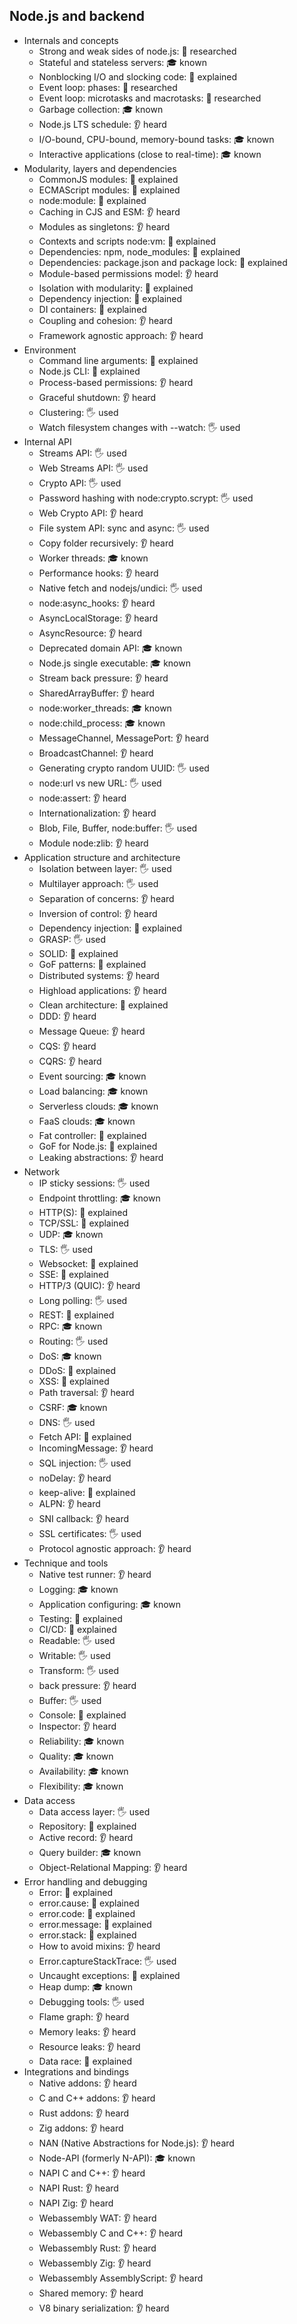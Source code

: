 ## Node.js and backend

- Internals and concepts
  - Strong and weak sides of node.js: 🔬 researched
  - Stateful and stateless servers: 🎓 known
  - Nonblocking I/O and slocking code: 🙋 explained
  - Event loop: phases: 🔬 researched
  - Event loop: microtasks and macrotasks: 🔬 researched
  - Garbage collection: 🎓 known
  - Node.js LTS schedule: 👂 heard
  - I/O-bound, CPU-bound, memory-bound tasks: 🎓 known
  - Interactive applications (close to real-time): 🎓 known
- Modularity, layers and dependencies
  - CommonJS modules: 🙋 explained
  - ECMAScript modules: 🙋 explained
  - node:module: 🙋 explained
  - Caching in CJS and ESM: 👂 heard
  - Modules as singletons: 👂 heard
  - Contexts and scripts node:vm: 🙋 explained
  - Dependencies: npm, node_modules: 🙋 explained
  - Dependencies: package.json and package lock: 🙋 explained
  - Module-based permissions model: 👂 heard
  - Isolation with modularity: 🙋 explained
  - Dependency injection: 🙋 explained
  - DI containers: 🙋 explained
  - Coupling and cohesion: 👂 heard
  - Framework agnostic approach: 👂 heard
- Environment
  - Command line arguments: 🙋 explained
  - Node.js CLI: 🙋 explained
  - Process-based permissions: 👂 heard
  - Graceful shutdown: 👂 heard
  - Clustering: 🖐 used
  - Watch filesystem changes with --watch: 🖐 used
- Internal API
  - Streams API: 🖐 used
  - Web Streams API: 🖐 used
  - Crypto API: 🖐 used
  - Password hashing with node:crypto.scrypt: 🖐 used
  - Web Crypto API: 👂 heard
  - File system API: sync and async: 🖐 used
  - Copy folder recursively: 👂 heard
  - Worker threads: 🎓 known
  - Performance hooks: 👂 heard
  - Native fetch and nodejs/undici: 🖐 used
  - node:async_hooks: 👂 heard
  - AsyncLocalStorage: 👂 heard
  - AsyncResource: 👂 heard
  - Deprecated domain API: 🎓 known
  - Node.js single executable: 🎓 known
  - Stream back pressure: 👂 heard
  - SharedArrayBuffer: 👂 heard
  - node:worker_threads: 🎓 known
  - node:child_process: 🎓 known
  - MessageChannel, MessagePort: 👂 heard
  - BroadcastChannel: 👂 heard
  - Generating crypto random UUID: 🖐 used
  - node:url vs new URL: 🖐 used
  - node:assert: 👂 heard
  - Internationalization: 👂 heard
  - Blob, File, Buffer, node:buffer: 🖐 used
  - Module node:zlib: 👂 heard
- Application structure and architecture
  - Isolation between layer: 🖐 used
  - Multilayer approach: 🖐 used
  - Separation of concerns: 👂 heard
  - Inversion of control: 👂 heard
  - Dependency injection: 🙋 explained
  - GRASP: 🖐 used
  - SOLID: 🙋 explained
  - GoF patterns: 🙋 explained
  - Distributed systems: 👂 heard
  - Highload applications: 👂 heard
  - Clean architecture: 🙋 explained
  - DDD: 👂 heard
  - Message Queue: 👂 heard
  - CQS: 👂 heard
  - CQRS: 👂 heard
  - Event sourcing: 🎓 known
  - Load balancing: 🎓 known
  - Serverless clouds: 🎓 known
  - FaaS clouds: 🎓 known
  - Fat controller: 🙋 explained
  - GoF for Node.js: 🙋 explained
  - Leaking abstractions: 👂 heard
- Network
  - IP sticky sessions: 🖐 used
  - Endpoint throttling: 🎓 known
  - HTTP(S): 🙋 explained
  - TCP/SSL: 🙋 explained
  - UDP: 🎓 known
  - TLS: 🖐 used
  - Websocket: 🙋 explained
  - SSE: 🙋 explained
  - HTTP/3 (QUIC): 👂 heard
  - Long polling: 🖐 used
  - REST: 🙋 explained
  - RPC: 🎓 known
  - Routing: 🖐 used
  - DoS: 🎓 known
  - DDoS: 🙋 explained
  - XSS: 🙋 explained
  - Path traversal: 👂 heard
  - CSRF: 🎓 known
  - DNS: 🖐 used
  - Fetch API: 🙋 explained
  - IncomingMessage: 👂 heard
  - SQL injection: 🖐 used
  - noDelay: 👂 heard
  - keep-alive: 🙋 explained
  - ALPN: 👂 heard
  - SNI callback: 👂 heard
  - SSL certificates: 🖐 used
  - Protocol agnostic approach: 👂 heard
- Technique and tools
  - Native test runner: 👂 heard
  - Logging: 🎓 known
  - Application configuring: 🎓 known
  - Testing: 🙋 explained
  - CI/CD: 🙋 explained
  - Readable: 🖐 used
  - Writable: 🖐 used
  - Transform: 🖐 used
  - back pressure: 👂 heard
  - Buffer: 🖐 used
  - Console: 🙋 explained
  - Inspector: 👂 heard
  - Reliability: 🎓 known
  - Quality: 🎓 known
  - Availability: 🎓 known
  - Flexibility: 🎓 known
- Data access
  - Data access layer: 🖐 used
  - Repository: 🙋 explained
  - Active record: 👂 heard
  - Query builder: 🎓 known
  - Object-Relational Mapping: 👂 heard
- Error handling and debugging
  - Error: 🙋 explained
  - error.cause: 🙋 explained
  - error.code: 🙋 explained
  - error.message: 🙋 explained
  - error.stack: 🙋 explained
  - How to avoid mixins: 👂 heard
  - Error.captureStackTrace: 🖐 used
  - Uncaught exceptions: 🙋 explained
  - Heap dump: 🎓 known
  - Debugging tools: 🖐 used
  - Flame graph: 👂 heard
  - Memory leaks: 👂 heard
  - Resource leaks: 👂 heard
  - Data race: 🙋 explained
- Integrations and bindings
  - Native addons: 👂 heard
  - C and C++ addons: 👂 heard
  - Rust addons: 👂 heard
  - Zig addons: 👂 heard
  - NAN (Native Abstractions for Node.js): 👂 heard
  - Node-API (formerly N-API): 🎓 known
  - NAPI C and C++: 👂 heard
  - NAPI Rust: 👂 heard
  - NAPI Zig: 👂 heard
  - Webassembly WAT: 👂 heard
  - Webassembly C and C++: 👂 heard
  - Webassembly Rust: 👂 heard
  - Webassembly Zig: 👂 heard
  - Webassembly AssemblyScript: 👂 heard
  - Shared memory: 👂 heard
  - V8 binary serialization: 👂 heard
